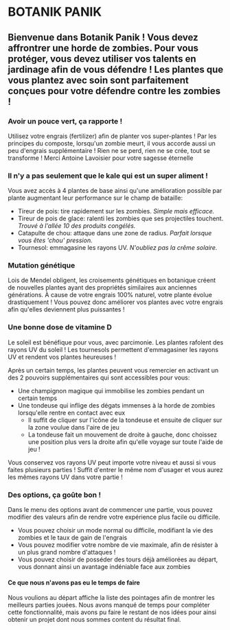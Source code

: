 # BOTANIK PANIK

## Bienvenue dans Botanik Panik ! Vous devez affrontrer une horde de zombies. Pour vous protéger, vous devez utiliser vos talents en jardinage afin de vous défendre ! Les plantes que vous plantez avec soin sont parfaitement conçues pour votre défendre contre les zombies !

### Avoir un pouce vert, ça rapporte !

Utilisez votre engrais (fertilizer) afin de planter vos super-plantes !
Par les principes du composte, lorsqu'un zombie meurt, il vous accorde aussi un peu d'engrais supplémentaire ! 
Rien ne se perd, rien ne se crée, tout se transforme ! Merci Antoine Lavoisier pour votre sagesse éternelle

### Il n'y a pas seulement que le kale qui est un super aliment !

Vous avez accès à 4 plantes de base ainsi qu'une amélioration possible par plante augmentant leur performance sur le champ de bataille:
* Tireur de pois: tire rapidement sur les zombies. *Simple mais efficace.*
* Tireur de pois de glace: ralenti les zombies que ses projectiles touchent. *Trouvé à l'allée 10 des produits congélés.*
* Catapulte de chou: attaque dans une zone de radius. *Parfait lorsque vous êtes 'chou' pression.*
* Tournesol: emmagasine les rayons UV. *N'oubliez pas la crême solaire.*

### Mutation génétique

Lois de Mendel obligent, les croisements génétiques en botanique créent de nouvelles plantes ayant des propriétés similaires aux anciennes générations. 
À cause de votre engrais 100% naturel, votre plante évolue drastiquement !
Vous pouvez donc améliorer vos plantes avec votre engrais afin qu'elles deviennent plus puissantes !

### Une bonne dose de vitamine D 

Le soleil est bénéfique pour vous, avec parcimonie. Les plantes rafolent des rayons UV du soleil !
Les tournesols permettent d'emmagasiner les rayons UV et rendent vos plantes heureuses !

Après un certain temps, les plantes peuvent vous remercier en activant un des 2 pouvoirs supplémentaires qui sont accessibles pour vous:
* Une champignon magique qui immobilise les zombies pendant un certain temps
* Une tondeuse qui inflige des dégats immenses à la horde de zombies lorsqu'elle rentre en contact avec eux
    * Il suffit de cliquer sur l'icône de la tondeuse et ensuite de cliquer sur la zone voulue dans l'aire de jeu
    * La tondeuse fait un mouvement de droite à gauche, donc choissez une position plus vers la droite afin qu'elle voyage sur toute l'aide de jeu !

Vous conservez vos rayons UV peut importe votre niveau et aussi si vous faites plusieurs parties ! Suffit d'entrer le même nom d'usager et vous aurez les mêmes rayons UV dans votre partie !

### Des options, ça goûte bon !

Dans le menu des options avant de commencer une partie, vous pouvez modifier des valeurs afin de rendre votre expérience plus facile ou difficile. 
* Vous pouvez choisir un mode normal ou difficile, modifiant la vie des zombies et le taux de gain de l'engrais
* Vous pouvez modifier votre nombre de vie maximale, afin de résister à un plus grand nombre d'attaques !
* Vous pouvez choisir de posséder des tours déjà améliorées au départ, vous donnant ainsi un avantage indéniable face aux zombies

#### Ce que nous n'avons pas eu le temps de faire
Nous voulions au départ affiche la liste des pointages afin de montrer les meilleurs parties jouées. Nous avons manqué de temps pour compléter cette fonctionnalité, mais avons pu faire le restant de nos idées pour ainsi obtenir un projet dont nous sommes content du résultat final.
